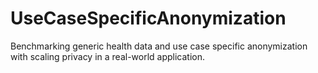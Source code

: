 # UseCaseSpecificAnonymization
Benchmarking generic health data and use case specific anonymization with scaling privacy in a real-world application. 
